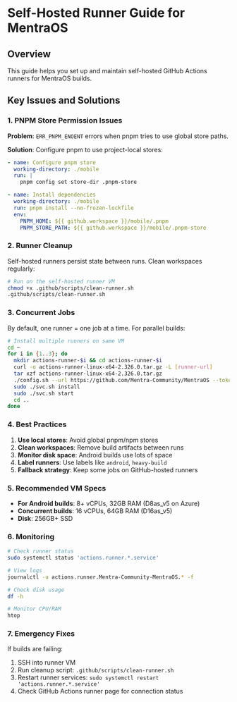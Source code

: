 # Self-Hosted Runner Guide for MentraOS

## Overview

This guide helps you set up and maintain self-hosted GitHub Actions runners for MentraOS builds.

## Key Issues and Solutions

### 1. PNPM Store Permission Issues

**Problem**: `ERR_PNPM_ENOENT` errors when pnpm tries to use global store paths.

**Solution**: Configure pnpm to use project-local stores:

```yaml
- name: Configure pnpm store
  working-directory: ./mobile
  run: |
    pnpm config set store-dir .pnpm-store

- name: Install dependencies
  working-directory: ./mobile
  run: pnpm install --no-frozen-lockfile
  env:
    PNPM_HOME: ${{ github.workspace }}/mobile/.pnpm
    PNPM_STORE_PATH: ${{ github.workspace }}/mobile/.pnpm-store
```

### 2. Runner Cleanup

Self-hosted runners persist state between runs. Clean workspaces regularly:

```bash
# Run on the self-hosted runner VM
chmod +x .github/scripts/clean-runner.sh
.github/scripts/clean-runner.sh
```

### 3. Concurrent Jobs

By default, one runner = one job at a time. For parallel builds:

```bash
# Install multiple runners on same VM
cd ~
for i in {1..3}; do
  mkdir actions-runner-$i && cd actions-runner-$i
  curl -o actions-runner-linux-x64-2.326.0.tar.gz -L [runner-url]
  tar xzf actions-runner-linux-x64-2.326.0.tar.gz
  ./config.sh --url https://github.com/Mentra-Community/MentraOS --token [TOKEN] --name "runner-$i"
  sudo ./svc.sh install
  sudo ./svc.sh start
  cd ..
done
```

### 4. Best Practices

1. **Use local stores**: Avoid global pnpm/npm stores
2. **Clean workspaces**: Remove build artifacts between runs
3. **Monitor disk space**: Android builds use lots of space
4. **Label runners**: Use labels like `android`, `heavy-build`
5. **Fallback strategy**: Keep some jobs on GitHub-hosted runners

### 5. Recommended VM Specs

- **For Android builds**: 8+ vCPUs, 32GB RAM (D8as_v5 on Azure)
- **Concurrent builds**: 16 vCPUs, 64GB RAM (D16as_v5)
- **Disk**: 256GB+ SSD

### 6. Monitoring

```bash
# Check runner status
sudo systemctl status 'actions.runner.*.service'

# View logs
journalctl -u actions.runner.Mentra-Community-MentraOS.* -f

# Check disk usage
df -h

# Monitor CPU/RAM
htop
```

### 7. Emergency Fixes

If builds are failing:

1. SSH into runner VM
2. Run cleanup script: `.github/scripts/clean-runner.sh`
3. Restart runner services: `sudo systemctl restart 'actions.runner.*.service'`
4. Check GitHub Actions runner page for connection status
